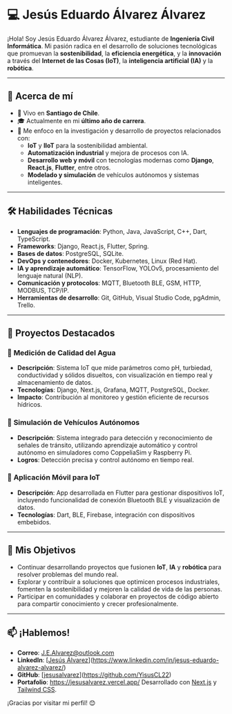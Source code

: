 # 💻 Jesús Eduardo Álvarez Álvarez

¡Hola! Soy Jesús Eduardo Álvarez Álvarez, estudiante de **Ingeniería Civil Informática**. Mi pasión radica en el desarrollo de soluciones tecnológicas que promuevan la **sostenibilidad**, la **eficiencia energética**, y la **innovación** a través del **Internet de las Cosas (IoT)**, la **inteligencia artificial (IA)** y la **robótica**.

---

## 🌟 Acerca de mí
- 📍 Vivo en **Santiago de Chile**.
- 🎓 Actualmente en mi **último año de carrera**.
- 🚀 Me enfoco en la investigación y desarrollo de proyectos relacionados con:
  - **IoT** y **IIoT** para la sostenibilidad ambiental.
  - **Automatización industrial** y mejora de procesos con IA.
  - **Desarrollo web y móvil** con tecnologías modernas como **Django**, **React.js**, **Flutter**, entre otros.
  - **Modelado y simulación** de vehículos autónomos y sistemas inteligentes.

---

## 🛠️ Habilidades Técnicas
- **Lenguajes de programación**: Python, Java, JavaScript, C++, Dart, TypeScript.
- **Frameworks**: Django, React.js, Flutter, Spring.
- **Bases de datos**: PostgreSQL, SQLite.
- **DevOps y contenedores**: Docker, Kubernetes, Linux (Red Hat).
- **IA y aprendizaje automático**: TensorFlow, YOLOv5, procesamiento del lenguaje natural (NLP).
- **Comunicación y protocolos**: MQTT, Bluetooth BLE, GSM, HTTP, MODBUS, TCP/IP.
- **Herramientas de desarrollo**: Git, GitHub, Visual Studio Code, pgAdmin, Trello.

---

## 🚧 Proyectos Destacados
### 🌿 **Medición de Calidad del Agua**
- **Descripción**: Sistema IoT que mide parámetros como pH, turbiedad, conductividad y sólidos disueltos, con visualización en tiempo real y almacenamiento de datos.
- **Tecnologías**: Django, Next.js, Grafana, MQTT, PostgreSQL, Docker.
- **Impacto**: Contribución al monitoreo y gestión eficiente de recursos hídricos.

### 🤖 **Simulación de Vehículos Autónomos**
- **Descripción**: Sistema integrado para detección y reconocimiento de señales de tránsito, utilizando aprendizaje automático y control autónomo en simuladores como CoppeliaSim y Raspberry Pi.
- **Logros**: Detección precisa y control autónomo en tiempo real.

### 📱 **Aplicación Móvil para IoT**
- **Descripción**: App desarrollada en Flutter para gestionar dispositivos IoT, incluyendo funcionalidad de conexión Bluetooth BLE y visualización de datos.
- **Tecnologías**: Dart, BLE, Firebase, integración con dispositivos embebidos.

---

## 🎯 Mis Objetivos
- Continuar desarrollando proyectos que fusionen **IoT**, **IA** y **robótica** para resolver problemas del mundo real.
- Explorar y contribuir a soluciones que optimicen procesos industriales, fomenten la sostenibilidad y mejoren la calidad de vida de las personas.
- Participar en comunidades y colaborar en proyectos de código abierto para compartir conocimiento y crecer profesionalmente.

---

## 📫 ¡Hablemos!
- **Correo**: [J.E.Alvarez@outlook.com](J.E.Alvarez@outlook.com)
- **LinkedIn**: [[Jesús Álvarez](https://linkedin.com/in/jesusalvarez)](https://www.linkedin.com/in/jesus-eduardo-alvarez-alvarez/)
- **GitHub**: [[jesusalvarez](https://github.com/jesusalvarez)](https://github.com/YisusCL22)
- **Portafolio**: https://jesusalvarez.vercel.app/ Desarrollado con [Next.js](https://nextjs.org/) y [Tailwind CSS](https://tailwindcss.com/).

¡Gracias por visitar mi perfil! 😊
